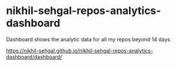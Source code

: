 # nikhil-sehgal-repos-analytics-dashboard
Dashboard shows the analytic data for all my repos beyond 14 days

https://nikhil-sehgal.github.io/nikhil-sehgal-repos-analytics-dashboard/dashboard/
